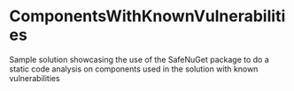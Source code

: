 # ComponentsWithKnownVulnerabilities
Sample solution showcasing the use of the SafeNuGet package to do a static code analysis on components used in the solution with known vulnerabilities
